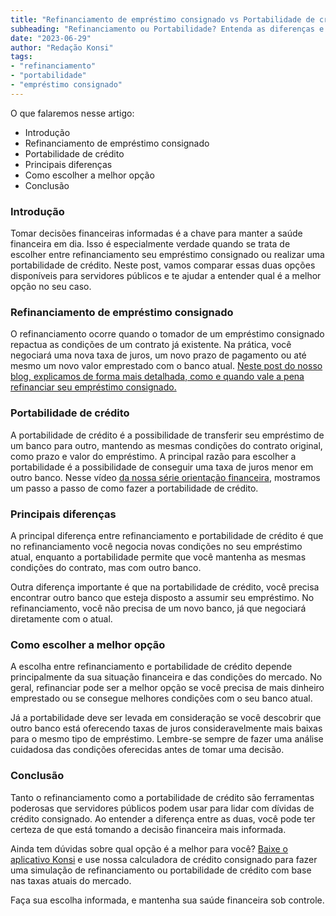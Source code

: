 ```yaml
---
title: "Refinanciamento de empréstimo consignado vs Portabilidade de crédito: O que é melhor para você?"
subheading: "Refinanciamento ou Portabilidade? Entenda as diferenças e saiba qual é o melhor caso para sua necessidade"
date: "2023-06-29"
author: "Redação Konsi"
tags:
- "refinanciamento"
- "portabilidade"
- "empréstimo consignado"
---
```


O que falaremos nesse artigo:

- Introdução
- Refinanciamento de empréstimo consignado
- Portabilidade de crédito
- Principais diferenças
- Como escolher a melhor opção
- Conclusão

### Introdução 

Tomar decisões financeiras informadas é a chave para manter a saúde financeira em dia. Isso é especialmente verdade quando se trata de escolher entre refinanciamento seu empréstimo consignado ou realizar uma portabilidade de crédito. Neste post, vamos comparar essas duas opções disponíveis para servidores públicos e te ajudar a entender qual é a melhor opção no seu caso. 

### Refinanciamento de empréstimo consignado

O refinanciamento ocorre quando o tomador de um empréstimo consignado repactua as condições de um contrato já existente. Na prática, você negociará uma nova taxa de juros, um novo prazo de pagamento ou até mesmo um novo valor emprestado com o banco atual. [Neste post do nosso blog, explicamos de forma mais detalhada, como e quando vale a pena refinanciar seu empréstimo consignado.](/recursos-de-credito/quando-e-como-refinanciar-o-seu-emprestimo-consignado)

### Portabilidade de crédito

A portabilidade de crédito é a possibilidade de transferir seu empréstimo de um banco para outro, mantendo as mesmas condições do contrato original, como prazo e valor do empréstimo. A principal razão para escolher a portabilidade é a possibilidade de conseguir uma taxa de juros menor em outro banco. Nesse vídeo [da nossa série orientação financeira](https://konsi.com.br/videos/portabilidade-credito), mostramos um passo a passo de como fazer a portabilidade de crédito.

### Principais diferenças 

A principal diferença entre refinanciamento e portabilidade de crédito é que no refinanciamento você negocia novas condições no seu empréstimo atual, enquanto a portabilidade permite que você mantenha as mesmas condições do contrato, mas com outro banco. 

Outra diferença importante é que na portabilidade de crédito, você precisa encontrar outro banco que esteja disposto a assumir seu empréstimo. No refinanciamento, você não precisa de um novo banco, já que negociará diretamente com o atual. 

### Como escolher a melhor opção 

A escolha entre refinanciamento e portabilidade de crédito depende principalmente da sua situação financeira e das condições do mercado. No geral, refinanciar pode ser a melhor opção se você precisa de mais dinheiro emprestado ou se consegue melhores condições com o seu banco atual. 

Já a portabilidade deve ser levada em consideração se você descobrir que outro banco está oferecendo taxas de juros consideravelmente mais baixas para o mesmo tipo de empréstimo. Lembre-se sempre de fazer uma análise cuidadosa das condições oferecidas antes de tomar uma decisão. 

### Conclusão 

Tanto o refinanciamento como a portabilidade de crédito são ferramentas poderosas que servidores públicos podem usar para lidar com dívidas de crédito consignado. Ao entender a diferença entre as duas, você pode ter certeza de que está tomando a decisão financeira mais informada. 

Ainda tem dúvidas sobre qual opção é a melhor para você? [Baixe o aplicativo Konsi](https://konsi.com.br/app) e use nossa calculadora de crédito consignado para fazer uma simulação de refinanciamento ou portabilidade de crédito com base nas taxas atuais do mercado.

Faça sua escolha informada, e mantenha sua saúde financeira sob controle.
